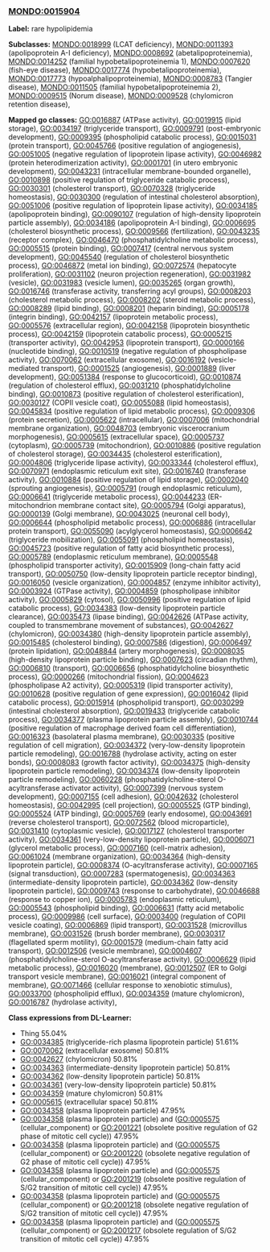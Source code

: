 
### [MONDO:0015904](http://purl.obolibrary.org/obo/MONDO_0015904)
**Label:** rare hypolipidemia

**Subclasses:** [MONDO:0018999](http://purl.obolibrary.org/obo/MONDO_0018999) (LCAT deficiency), [MONDO:0011393](http://purl.obolibrary.org/obo/MONDO_0011393) (apolipoprotein A-I deficiency), [MONDO:0008692](http://purl.obolibrary.org/obo/MONDO_0008692) (abetalipoproteinemia), [MONDO:0014252](http://purl.obolibrary.org/obo/MONDO_0014252) (familial hypobetalipoproteinemia 1), [MONDO:0007620](http://purl.obolibrary.org/obo/MONDO_0007620) (fish-eye disease), [MONDO:0017774](http://purl.obolibrary.org/obo/MONDO_0017774) (hypobetalipoproteinemia), [MONDO:0017773](http://purl.obolibrary.org/obo/MONDO_0017773) (hypoalphalipoproteinemia), [MONDO:0008783](http://purl.obolibrary.org/obo/MONDO_0008783) (Tangier disease), [MONDO:0011505](http://purl.obolibrary.org/obo/MONDO_0011505) (familial hypobetalipoproteinemia 2), [MONDO:0009515](http://purl.obolibrary.org/obo/MONDO_0009515) (Norum disease), [MONDO:0009528](http://purl.obolibrary.org/obo/MONDO_0009528) (chylomicron retention disease), 

**Mapped go classes:** [GO:0016887](http://purl.obolibrary.org/obo/GO_0016887) (ATPase activity), [GO:0019915](http://purl.obolibrary.org/obo/GO_0019915) (lipid storage), [GO:0034197](http://purl.obolibrary.org/obo/GO_0034197) (triglyceride transport), [GO:0009791](http://purl.obolibrary.org/obo/GO_0009791) (post-embryonic development), [GO:0009395](http://purl.obolibrary.org/obo/GO_0009395) (phospholipid catabolic process), [GO:0015031](http://purl.obolibrary.org/obo/GO_0015031) (protein transport), [GO:0045766](http://purl.obolibrary.org/obo/GO_0045766) (positive regulation of angiogenesis), [GO:0051005](http://purl.obolibrary.org/obo/GO_0051005) (negative regulation of lipoprotein lipase activity), [GO:0046982](http://purl.obolibrary.org/obo/GO_0046982) (protein heterodimerization activity), [GO:0001701](http://purl.obolibrary.org/obo/GO_0001701) (in utero embryonic development), [GO:0043231](http://purl.obolibrary.org/obo/GO_0043231) (intracellular membrane-bounded organelle), [GO:0010898](http://purl.obolibrary.org/obo/GO_0010898) (positive regulation of triglyceride catabolic process), [GO:0030301](http://purl.obolibrary.org/obo/GO_0030301) (cholesterol transport), [GO:0070328](http://purl.obolibrary.org/obo/GO_0070328) (triglyceride homeostasis), [GO:0030300](http://purl.obolibrary.org/obo/GO_0030300) (regulation of intestinal cholesterol absorption), [GO:0051006](http://purl.obolibrary.org/obo/GO_0051006) (positive regulation of lipoprotein lipase activity), [GO:0034185](http://purl.obolibrary.org/obo/GO_0034185) (apolipoprotein binding), [GO:0090107](http://purl.obolibrary.org/obo/GO_0090107) (regulation of high-density lipoprotein particle assembly), [GO:0034186](http://purl.obolibrary.org/obo/GO_0034186) (apolipoprotein A-I binding), [GO:0006695](http://purl.obolibrary.org/obo/GO_0006695) (cholesterol biosynthetic process), [GO:0009566](http://purl.obolibrary.org/obo/GO_0009566) (fertilization), [GO:0043235](http://purl.obolibrary.org/obo/GO_0043235) (receptor complex), [GO:0046470](http://purl.obolibrary.org/obo/GO_0046470) (phosphatidylcholine metabolic process), [GO:0005515](http://purl.obolibrary.org/obo/GO_0005515) (protein binding), [GO:0007417](http://purl.obolibrary.org/obo/GO_0007417) (central nervous system development), [GO:0045540](http://purl.obolibrary.org/obo/GO_0045540) (regulation of cholesterol biosynthetic process), [GO:0046872](http://purl.obolibrary.org/obo/GO_0046872) (metal ion binding), [GO:0072574](http://purl.obolibrary.org/obo/GO_0072574) (hepatocyte proliferation), [GO:0031102](http://purl.obolibrary.org/obo/GO_0031102) (neuron projection regeneration), [GO:0031982](http://purl.obolibrary.org/obo/GO_0031982) (vesicle), [GO:0031983](http://purl.obolibrary.org/obo/GO_0031983) (vesicle lumen), [GO:0035265](http://purl.obolibrary.org/obo/GO_0035265) (organ growth), [GO:0016746](http://purl.obolibrary.org/obo/GO_0016746) (transferase activity, transferring acyl groups), [GO:0008203](http://purl.obolibrary.org/obo/GO_0008203) (cholesterol metabolic process), [GO:0008202](http://purl.obolibrary.org/obo/GO_0008202) (steroid metabolic process), [GO:0008289](http://purl.obolibrary.org/obo/GO_0008289) (lipid binding), [GO:0008201](http://purl.obolibrary.org/obo/GO_0008201) (heparin binding), [GO:0005178](http://purl.obolibrary.org/obo/GO_0005178) (integrin binding), [GO:0042157](http://purl.obolibrary.org/obo/GO_0042157) (lipoprotein metabolic process), [GO:0005576](http://purl.obolibrary.org/obo/GO_0005576) (extracellular region), [GO:0042158](http://purl.obolibrary.org/obo/GO_0042158) (lipoprotein biosynthetic process), [GO:0042159](http://purl.obolibrary.org/obo/GO_0042159) (lipoprotein catabolic process), [GO:0005215](http://purl.obolibrary.org/obo/GO_0005215) (transporter activity), [GO:0042953](http://purl.obolibrary.org/obo/GO_0042953) (lipoprotein transport), [GO:0000166](http://purl.obolibrary.org/obo/GO_0000166) (nucleotide binding), [GO:0010519](http://purl.obolibrary.org/obo/GO_0010519) (negative regulation of phospholipase activity), [GO:0070062](http://purl.obolibrary.org/obo/GO_0070062) (extracellular exosome), [GO:0016192](http://purl.obolibrary.org/obo/GO_0016192) (vesicle-mediated transport), [GO:0001525](http://purl.obolibrary.org/obo/GO_0001525) (angiogenesis), [GO:0001889](http://purl.obolibrary.org/obo/GO_0001889) (liver development), [GO:0051384](http://purl.obolibrary.org/obo/GO_0051384) (response to glucocorticoid), [GO:0010874](http://purl.obolibrary.org/obo/GO_0010874) (regulation of cholesterol efflux), [GO:0031210](http://purl.obolibrary.org/obo/GO_0031210) (phosphatidylcholine binding), [GO:0010873](http://purl.obolibrary.org/obo/GO_0010873) (positive regulation of cholesterol esterification), [GO:0030127](http://purl.obolibrary.org/obo/GO_0030127) (COPII vesicle coat), [GO:0055088](http://purl.obolibrary.org/obo/GO_0055088) (lipid homeostasis), [GO:0045834](http://purl.obolibrary.org/obo/GO_0045834) (positive regulation of lipid metabolic process), [GO:0009306](http://purl.obolibrary.org/obo/GO_0009306) (protein secretion), [GO:0005622](http://purl.obolibrary.org/obo/GO_0005622) (intracellular), [GO:0007006](http://purl.obolibrary.org/obo/GO_0007006) (mitochondrial membrane organization), [GO:0048703](http://purl.obolibrary.org/obo/GO_0048703) (embryonic viscerocranium morphogenesis), [GO:0005615](http://purl.obolibrary.org/obo/GO_0005615) (extracellular space), [GO:0005737](http://purl.obolibrary.org/obo/GO_0005737) (cytoplasm), [GO:0005739](http://purl.obolibrary.org/obo/GO_0005739) (mitochondrion), [GO:0010886](http://purl.obolibrary.org/obo/GO_0010886) (positive regulation of cholesterol storage), [GO:0034435](http://purl.obolibrary.org/obo/GO_0034435) (cholesterol esterification), [GO:0004806](http://purl.obolibrary.org/obo/GO_0004806) (triglyceride lipase activity), [GO:0033344](http://purl.obolibrary.org/obo/GO_0033344) (cholesterol efflux), [GO:0070971](http://purl.obolibrary.org/obo/GO_0070971) (endoplasmic reticulum exit site), [GO:0016740](http://purl.obolibrary.org/obo/GO_0016740) (transferase activity), [GO:0010884](http://purl.obolibrary.org/obo/GO_0010884) (positive regulation of lipid storage), [GO:0002040](http://purl.obolibrary.org/obo/GO_0002040) (sprouting angiogenesis), [GO:0005791](http://purl.obolibrary.org/obo/GO_0005791) (rough endoplasmic reticulum), [GO:0006641](http://purl.obolibrary.org/obo/GO_0006641) (triglyceride metabolic process), [GO:0044233](http://purl.obolibrary.org/obo/GO_0044233) (ER-mitochondrion membrane contact site), [GO:0005794](http://purl.obolibrary.org/obo/GO_0005794) (Golgi apparatus), [GO:0000139](http://purl.obolibrary.org/obo/GO_0000139) (Golgi membrane), [GO:0043025](http://purl.obolibrary.org/obo/GO_0043025) (neuronal cell body), [GO:0006644](http://purl.obolibrary.org/obo/GO_0006644) (phospholipid metabolic process), [GO:0006886](http://purl.obolibrary.org/obo/GO_0006886) (intracellular protein transport), [GO:0055090](http://purl.obolibrary.org/obo/GO_0055090) (acylglycerol homeostasis), [GO:0006642](http://purl.obolibrary.org/obo/GO_0006642) (triglyceride mobilization), [GO:0055091](http://purl.obolibrary.org/obo/GO_0055091) (phospholipid homeostasis), [GO:0045723](http://purl.obolibrary.org/obo/GO_0045723) (positive regulation of fatty acid biosynthetic process), [GO:0005789](http://purl.obolibrary.org/obo/GO_0005789) (endoplasmic reticulum membrane), [GO:0005548](http://purl.obolibrary.org/obo/GO_0005548) (phospholipid transporter activity), [GO:0015909](http://purl.obolibrary.org/obo/GO_0015909) (long-chain fatty acid transport), [GO:0050750](http://purl.obolibrary.org/obo/GO_0050750) (low-density lipoprotein particle receptor binding), [GO:0016050](http://purl.obolibrary.org/obo/GO_0016050) (vesicle organization), [GO:0004857](http://purl.obolibrary.org/obo/GO_0004857) (enzyme inhibitor activity), [GO:0003924](http://purl.obolibrary.org/obo/GO_0003924) (GTPase activity), [GO:0004859](http://purl.obolibrary.org/obo/GO_0004859) (phospholipase inhibitor activity), [GO:0005829](http://purl.obolibrary.org/obo/GO_0005829) (cytosol), [GO:0050996](http://purl.obolibrary.org/obo/GO_0050996) (positive regulation of lipid catabolic process), [GO:0034383](http://purl.obolibrary.org/obo/GO_0034383) (low-density lipoprotein particle clearance), [GO:0035473](http://purl.obolibrary.org/obo/GO_0035473) (lipase binding), [GO:0042626](http://purl.obolibrary.org/obo/GO_0042626) (ATPase activity, coupled to transmembrane movement of substances), [GO:0042627](http://purl.obolibrary.org/obo/GO_0042627) (chylomicron), [GO:0034380](http://purl.obolibrary.org/obo/GO_0034380) (high-density lipoprotein particle assembly), [GO:0015485](http://purl.obolibrary.org/obo/GO_0015485) (cholesterol binding), [GO:0007586](http://purl.obolibrary.org/obo/GO_0007586) (digestion), [GO:0006497](http://purl.obolibrary.org/obo/GO_0006497) (protein lipidation), [GO:0048844](http://purl.obolibrary.org/obo/GO_0048844) (artery morphogenesis), [GO:0008035](http://purl.obolibrary.org/obo/GO_0008035) (high-density lipoprotein particle binding), [GO:0007623](http://purl.obolibrary.org/obo/GO_0007623) (circadian rhythm), [GO:0006810](http://purl.obolibrary.org/obo/GO_0006810) (transport), [GO:0006656](http://purl.obolibrary.org/obo/GO_0006656) (phosphatidylcholine biosynthetic process), [GO:0000266](http://purl.obolibrary.org/obo/GO_0000266) (mitochondrial fission), [GO:0004623](http://purl.obolibrary.org/obo/GO_0004623) (phospholipase A2 activity), [GO:0005319](http://purl.obolibrary.org/obo/GO_0005319) (lipid transporter activity), [GO:0010628](http://purl.obolibrary.org/obo/GO_0010628) (positive regulation of gene expression), [GO:0016042](http://purl.obolibrary.org/obo/GO_0016042) (lipid catabolic process), [GO:0015914](http://purl.obolibrary.org/obo/GO_0015914) (phospholipid transport), [GO:0030299](http://purl.obolibrary.org/obo/GO_0030299) (intestinal cholesterol absorption), [GO:0019433](http://purl.obolibrary.org/obo/GO_0019433) (triglyceride catabolic process), [GO:0034377](http://purl.obolibrary.org/obo/GO_0034377) (plasma lipoprotein particle assembly), [GO:0010744](http://purl.obolibrary.org/obo/GO_0010744) (positive regulation of macrophage derived foam cell differentiation), [GO:0016323](http://purl.obolibrary.org/obo/GO_0016323) (basolateral plasma membrane), [GO:0030335](http://purl.obolibrary.org/obo/GO_0030335) (positive regulation of cell migration), [GO:0034372](http://purl.obolibrary.org/obo/GO_0034372) (very-low-density lipoprotein particle remodeling), [GO:0016788](http://purl.obolibrary.org/obo/GO_0016788) (hydrolase activity, acting on ester bonds), [GO:0008083](http://purl.obolibrary.org/obo/GO_0008083) (growth factor activity), [GO:0034375](http://purl.obolibrary.org/obo/GO_0034375) (high-density lipoprotein particle remodeling), [GO:0034374](http://purl.obolibrary.org/obo/GO_0034374) (low-density lipoprotein particle remodeling), [GO:0060228](http://purl.obolibrary.org/obo/GO_0060228) (phosphatidylcholine-sterol O-acyltransferase activator activity), [GO:0007399](http://purl.obolibrary.org/obo/GO_0007399) (nervous system development), [GO:0007155](http://purl.obolibrary.org/obo/GO_0007155) (cell adhesion), [GO:0042632](http://purl.obolibrary.org/obo/GO_0042632) (cholesterol homeostasis), [GO:0042995](http://purl.obolibrary.org/obo/GO_0042995) (cell projection), [GO:0005525](http://purl.obolibrary.org/obo/GO_0005525) (GTP binding), [GO:0005524](http://purl.obolibrary.org/obo/GO_0005524) (ATP binding), [GO:0005769](http://purl.obolibrary.org/obo/GO_0005769) (early endosome), [GO:0043691](http://purl.obolibrary.org/obo/GO_0043691) (reverse cholesterol transport), [GO:0072562](http://purl.obolibrary.org/obo/GO_0072562) (blood microparticle), [GO:0031410](http://purl.obolibrary.org/obo/GO_0031410) (cytoplasmic vesicle), [GO:0017127](http://purl.obolibrary.org/obo/GO_0017127) (cholesterol transporter activity), [GO:0034361](http://purl.obolibrary.org/obo/GO_0034361) (very-low-density lipoprotein particle), [GO:0006071](http://purl.obolibrary.org/obo/GO_0006071) (glycerol metabolic process), [GO:0007160](http://purl.obolibrary.org/obo/GO_0007160) (cell-matrix adhesion), [GO:0061024](http://purl.obolibrary.org/obo/GO_0061024) (membrane organization), [GO:0034364](http://purl.obolibrary.org/obo/GO_0034364) (high-density lipoprotein particle), [GO:0008374](http://purl.obolibrary.org/obo/GO_0008374) (O-acyltransferase activity), [GO:0007165](http://purl.obolibrary.org/obo/GO_0007165) (signal transduction), [GO:0007283](http://purl.obolibrary.org/obo/GO_0007283) (spermatogenesis), [GO:0034363](http://purl.obolibrary.org/obo/GO_0034363) (intermediate-density lipoprotein particle), [GO:0034362](http://purl.obolibrary.org/obo/GO_0034362) (low-density lipoprotein particle), [GO:0009743](http://purl.obolibrary.org/obo/GO_0009743) (response to carbohydrate), [GO:0046688](http://purl.obolibrary.org/obo/GO_0046688) (response to copper ion), [GO:0005783](http://purl.obolibrary.org/obo/GO_0005783) (endoplasmic reticulum), [GO:0005543](http://purl.obolibrary.org/obo/GO_0005543) (phospholipid binding), [GO:0006631](http://purl.obolibrary.org/obo/GO_0006631) (fatty acid metabolic process), [GO:0009986](http://purl.obolibrary.org/obo/GO_0009986) (cell surface), [GO:0003400](http://purl.obolibrary.org/obo/GO_0003400) (regulation of COPII vesicle coating), [GO:0006869](http://purl.obolibrary.org/obo/GO_0006869) (lipid transport), [GO:0031528](http://purl.obolibrary.org/obo/GO_0031528) (microvillus membrane), [GO:0031526](http://purl.obolibrary.org/obo/GO_0031526) (brush border membrane), [GO:0030317](http://purl.obolibrary.org/obo/GO_0030317) (flagellated sperm motility), [GO:0001579](http://purl.obolibrary.org/obo/GO_0001579) (medium-chain fatty acid transport), [GO:0012506](http://purl.obolibrary.org/obo/GO_0012506) (vesicle membrane), [GO:0004607](http://purl.obolibrary.org/obo/GO_0004607) (phosphatidylcholine-sterol O-acyltransferase activity), [GO:0006629](http://purl.obolibrary.org/obo/GO_0006629) (lipid metabolic process), [GO:0016020](http://purl.obolibrary.org/obo/GO_0016020) (membrane), [GO:0012507](http://purl.obolibrary.org/obo/GO_0012507) (ER to Golgi transport vesicle membrane), [GO:0016021](http://purl.obolibrary.org/obo/GO_0016021) (integral component of membrane), [GO:0071466](http://purl.obolibrary.org/obo/GO_0071466) (cellular response to xenobiotic stimulus), [GO:0033700](http://purl.obolibrary.org/obo/GO_0033700) (phospholipid efflux), [GO:0034359](http://purl.obolibrary.org/obo/GO_0034359) (mature chylomicron), [GO:0016787](http://purl.obolibrary.org/obo/GO_0016787) (hydrolase activity), 

**Class expressions from DL-Learner:**

- Thing 55.04%
- [GO:0034385](http://purl.obolibrary.org/obo/GO_0034385) (triglyceride-rich plasma lipoprotein particle) 51.61%
- [GO:0070062](http://purl.obolibrary.org/obo/GO_0070062) (extracellular exosome) 50.81%
- [GO:0042627](http://purl.obolibrary.org/obo/GO_0042627) (chylomicron) 50.81%
- [GO:0034363](http://purl.obolibrary.org/obo/GO_0034363) (intermediate-density lipoprotein particle) 50.81%
- [GO:0034362](http://purl.obolibrary.org/obo/GO_0034362) (low-density lipoprotein particle) 50.81%
- [GO:0034361](http://purl.obolibrary.org/obo/GO_0034361) (very-low-density lipoprotein particle) 50.81%
- [GO:0034359](http://purl.obolibrary.org/obo/GO_0034359) (mature chylomicron) 50.81%
- [GO:0005615](http://purl.obolibrary.org/obo/GO_0005615) (extracellular space) 50.81%
- [GO:0034358](http://purl.obolibrary.org/obo/GO_0034358) (plasma lipoprotein particle) 47.95%
- [GO:0034358](http://purl.obolibrary.org/obo/GO_0034358) (plasma lipoprotein particle) and ([GO:0005575](http://purl.obolibrary.org/obo/GO_0005575) (cellular_component) or [GO:2001221](http://purl.obolibrary.org/obo/GO_2001221) (obsolete positive regulation of G2 phase of mitotic cell cycle)) 47.95%
- [GO:0034358](http://purl.obolibrary.org/obo/GO_0034358) (plasma lipoprotein particle) and ([GO:0005575](http://purl.obolibrary.org/obo/GO_0005575) (cellular_component) or [GO:2001220](http://purl.obolibrary.org/obo/GO_2001220) (obsolete negative regulation of G2 phase of mitotic cell cycle)) 47.95%
- [GO:0034358](http://purl.obolibrary.org/obo/GO_0034358) (plasma lipoprotein particle) and ([GO:0005575](http://purl.obolibrary.org/obo/GO_0005575) (cellular_component) or [GO:2001219](http://purl.obolibrary.org/obo/GO_2001219) (obsolete positive regulation of S/G2 transition of mitotic cell cycle)) 47.95%
- [GO:0034358](http://purl.obolibrary.org/obo/GO_0034358) (plasma lipoprotein particle) and ([GO:0005575](http://purl.obolibrary.org/obo/GO_0005575) (cellular_component) or [GO:2001218](http://purl.obolibrary.org/obo/GO_2001218) (obsolete negative regulation of S/G2 transition of mitotic cell cycle)) 47.95%
- [GO:0034358](http://purl.obolibrary.org/obo/GO_0034358) (plasma lipoprotein particle) and ([GO:0005575](http://purl.obolibrary.org/obo/GO_0005575) (cellular_component) or [GO:2001217](http://purl.obolibrary.org/obo/GO_2001217) (obsolete regulation of S/G2 transition of mitotic cell cycle)) 47.95%


